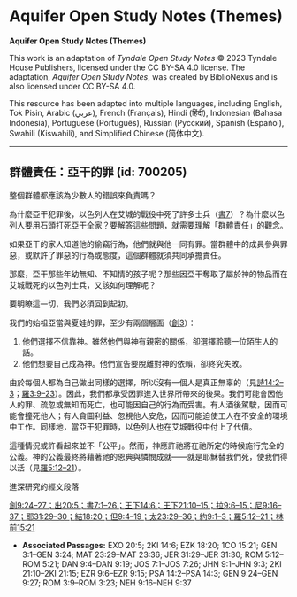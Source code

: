 # Aquifer Open Study Notes (Themes)

**Aquifer Open Study Notes (Themes)**

This work is an adaptation of *Tyndale Open Study Notes* © 2023 Tyndale House Publishers, licensed under the CC BY\-SA 4\.0 license. The adaptation, *Aquifer Open Study Notes*, was created by BiblioNexus and is also licensed under CC BY\-SA 4\.0\.

This resource has been adapted into multiple languages, including English, Tok Pisin, Arabic (عربي), French (Français), Hindi (हिंदी), Indonesian (Bahasa Indonesia), Portuguese (Português), Russian (Русский), Spanish (Español), Swahili (Kiswahili), and Simplified Chinese (简体中文).



--------------------------------

## 群體責任：亞干的罪 (id: 700205)

整個群體都應該為少數人的錯誤來負責嗎？

為什麼亞干犯罪後，以色列人在艾城的戰役中死了許多士兵（[書7](https://ref.ly/Josh7:1-Josh7:26)）？為什麼以色列人要用石頭打死亞干全家？要解答這些問題，就需要理解「群體責任」的觀念。

如果亞干的家人知道他的偷竊行為，他們就與他一同有罪。當群體中的成員參與罪惡，或默許了罪惡的行為或態度，這個群體就須共同承擔責任。

那麼，亞干那些年幼無知、不知情的孩子呢？那些因亞干奪取了屬於神的物品而在艾城戰死的以色列士兵，又該如何理解呢？

要明瞭這一切，我們必須回到起初。

我們的始祖亞當與夏娃的罪，至少有兩個層面（[創3](https://ref.ly/Gen3:1-Gen3:24)）：

1. 他們選擇不信靠神。雖然他們與神有親密的關係，卻選擇聆聽一位陌生人的話。
2. 他們想要自己成為神。他們宣告要脫離對神的依賴，卻終究失敗。

由於每個人都為自己做出同樣的選擇，所以沒有一個人是真正無辜的（見[詩14:2–3](https://ref.ly/Ps14:2-Ps14:3)；[羅3:9–23](https://ref.ly/Rom3:9-Rom3:23)）。因此，我們都承受因罪進入世界所帶來的後果。我們可能會因他人的罪、疏忽或無知而死亡，也可能因自己的行為而受害。有人酒後駕駛，因而可能會撞死他人；有人貪圖利益、忽視他人安危，因而可能迫使工人在不安全的環境中工作。同樣地，當亞干犯罪時，以色列人也在艾城戰役中付上了代價。

這種情況或許看起來並不「公平」。然而，神應許祂將在祂所定的時候施行完全的公義。神的公義最終將藉著祂的恩典與憐憫成就——就是耶穌替我們死，使我們得以活（見[羅5:12–21](https://ref.ly/Rom5:12-Rom5:21)）。

進深研究的經文段落

[創9:24–27；](https://ref.ly/Gen9:24-Gen9:27)[出20:5；](https://ref.ly/Exod20:5)[書7:1–26；](https://ref.ly/Josh7:1-Josh7:26)[王下14:6；](https://ref.ly/2Kgs14:6)[王下21:10–15；](https://ref.ly/2Kgs21:10-2Kgs21:15)[拉9:6–15；](https://ref.ly/Ezra9:6-Ezra9:15)[尼9:16–37；](https://ref.ly/Neh9:16-Neh9:37)[耶31:29–30；](https://ref.ly/Jer31:29-Jer31:30)[結18:20；](https://ref.ly/Ezek18:20)[但9:4–19；](https://ref.ly/Dan9:4-Dan9:19)[太23:29–36；](https://ref.ly/Matt23:29-Matt23:36)[約9:1–3；](https://ref.ly/John9:1-John9:3)[羅5:12–21；](https://ref.ly/Rom5:12-Rom5:21)[林前15:21](https://ref.ly/1Cor15:21)

* **Associated Passages:** EXO 20:5; 2KI 14:6; EZK 18:20; 1CO 15:21; GEN 3:1–GEN 3:24; MAT 23:29–MAT 23:36; JER 31:29–JER 31:30; ROM 5:12–ROM 5:21; DAN 9:4–DAN 9:19; JOS 7:1–JOS 7:26; JHN 9:1–JHN 9:3; 2KI 21:10–2KI 21:15; EZR 9:6–EZR 9:15; PSA 14:2–PSA 14:3; GEN 9:24–GEN 9:27; ROM 3:9–ROM 3:23; NEH 9:16–NEH 9:37


